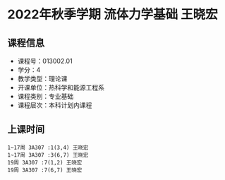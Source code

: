 # 2022年秋季学期 流体力学基础 王晓宏






## 课程信息

- 课程号：013002.01
- 学分：4
- 教学类型：理论课
- 开课单位：热科学和能源工程系
- 课程类别：专业基础
- 课程层次：本科计划内课程

## 上课时间

```
1~17周 3A307 :1(3,4) 王晓宏
1~17周 3A307 :3(6,7) 王晓宏
19周 3A307 :7(1,2) 王晓宏
19周 3A307 :7(6,7) 王晓宏
```

